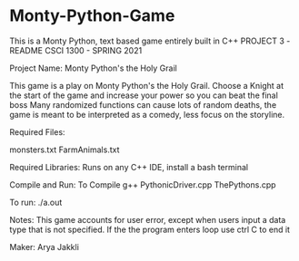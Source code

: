 # Monty-Python-Game
This is a Monty Python, text based game entirely built in C++
PROJECT 3 -README
CSCI 1300 - SPRING 2021

Project Name: Monty Python's the Holy Grail



This game is a play on Monty Python's the Holy Grail. 
Choose a Knight at the start of the game and increase your power so you can beat the final boss
Many randomized functions can cause lots of random deaths, the game is meant to be interpreted as a comedy, less focus on 
the storyline.

Required Files:

monsters.txt
FarmAnimals.txt

Required Libraries:
Runs on any C++ IDE, install a bash terminal 

Compile and Run:
To Compile
g++ PythonicDriver.cpp ThePythons.cpp

To run:
./a.out

Notes:
This game accounts for user error, except when users input a data type that is not specified. If the the program enters loop
use ctrl C to end it


Maker: Arya Jakkli





